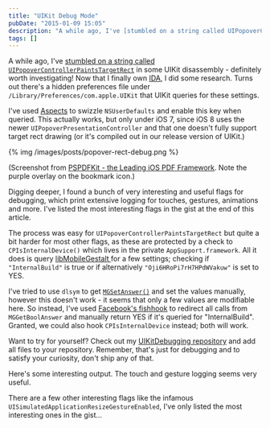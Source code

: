 ```yaml
---
title: "UIKit Debug Mode"
pubDate: "2015-01-09 15:05"
description: "A while ago, I've [stumbled on a string called UIPopoverControllerPaintsTargetRect](https://twitter.com/steipete/status/546976070512435200) in some..."
tags: []
---
```


A while ago, I've [stumbled on a string called `UIPopoverControllerPaintsTargetRect`](https://twitter.com/steipete/status/546976070512435200) in some UIKit disassembly - definitely worth investigating! Now that I finally own [IDA](https://www.hex-rays.com/products/ida/), I did some research. Turns out there's a hidden preferences file under `/Library/Preferences/com.apple.UIKit` that UIKit queries for these settings.

I've used [Aspects](https://github.com/steipete/Aspects) to swizzle `NSUserDefaults` and enable this key when queried. This actually works, but only under iOS 7, since iOS 8 uses the newer `UIPopoverPresentationController` and that one doesn't fully support target rect drawing (or it's compiled out in our release version of UIKit.)

{% img /images/posts/popover-rect-debug.png %}

(Screenshot from [PSPDFKit - the Leading iOS PDF Framework](http://pspdfkit.com). Note the purple overlay on the bookmark icon.)

Digging deeper, I found a bunch of very interesting and useful flags for debugging, which print extensive logging for touches, gestures, animations and more. I've listed the most interesting flags in the gist at the end of this article.

The process was easy for `UIPopoverControllerPaintsTargetRect` but quite a bit harder for most other flags, as these are protected by a check to `CPIsInternalDevice()` which lives in the private `AppSupport.framework`. All it does is query [libMobileGestalt ](http://iphonedevwiki.net/index.php/LibMobileGestalt.dylib) for a few settings; checking if `"InternalBuild"` is true or if alternatively `"Oji6HRoPi7rH7HPdWVakuw"` is set to YES.

I've tried to use `dlsym` to get [`MGSetAnswer()`](https://github.com/Cykey/ios-reversed-headers/blob/master/MobileGestalt/MobileGestalt.h) and set the values manually, however this doesn't work - it seems that only a few values are modifiable here. So instead, I've used [Facebook's fishhook](https://github.com/facebook/fishhook) to redirect all calls from `MGGetBoolAnswer` and manually return YES if it's queried for "InternalBuild". Granted, we could also hook `CPIsInternalDevice` instead; both will work.

Want to try for yourself? Check out my [UIKitDebugging repository](https://github.com/steipete/UIKitDebugging) and add all files to your repository. Remember, that's just for debugging and to satisfy your curiosity, don't ship any of that.

<script src="https://gist.github.com/steipete/77fb424e370402b7a270.js"></script>

Here's some interesting output. The touch and gesture logging seems very useful.

<script src="https://gist.github.com/steipete/ffab3938038baf2d807f.js"></script>

There are a few other interesting flags like the infamous `UISimulatedApplicationResizeGestureEnabled`, I've only listed the most interesting ones in the gist...